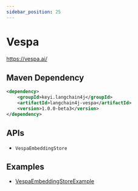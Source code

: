 ```yaml
---
sidebar_position: 25
---
```


# Vespa

https://vespa.ai/


## Maven Dependency

```xml
<dependency>
    <groupId>keyi.langchain4j</groupId>
    <artifactId>langchain4j-vespa</artifactId>
    <version>1.0.0-beta3</version>
</dependency>
```


## APIs

- `VespaEmbeddingStore`


## Examples

- [VespaEmbeddingStoreExample](https://github.com/langchain4j/langchain4j-examples/blob/main/vespa-example/src/main/java/VespaEmbeddingStoreExample.java)
